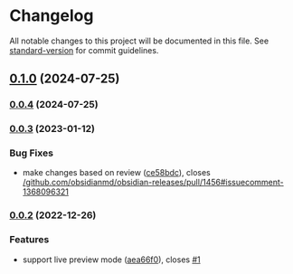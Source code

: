 # Changelog

All notable changes to this project will be documented in this file. See [standard-version](https://github.com/conventional-changelog/standard-version) for commit guidelines.

## [0.1.0](https://github.com/7596ff/obsidian-hyphenation/compare/0.0.4...0.1.0) (2024-07-25)

### [0.0.4](https://github.com/7596ff/obsidian-hyphenation/compare/0.0.3...0.0.4) (2024-07-25)

### [0.0.3](https://github.com/7596ff/obsidian-hyphenation/compare/0.0.2...0.0.3) (2023-01-12)


### Bug Fixes

* make changes based on review ([ce58bdc](https://github.com/7596ff/obsidian-hyphenation/commit/ce58bdc1d541db380e191372db5e7b1e25c94128)), closes [/github.com/obsidianmd/obsidian-releases/pull/1456#issuecomment-1368096321](https://github.com/7596ff//github.com/obsidianmd/obsidian-releases/pull/1456/issues/issuecomment-1368096321)

### [0.0.2](https://github.com/7596ff/obsidian-hyphenation/compare/0.0.1...0.0.2) (2022-12-26)


### Features

* support live preview mode ([aea66f0](https://github.com/7596ff/obsidian-hyphenation/commit/aea66f096b98fa1d0f1c709c787891162b6f5364)), closes [#1](https://github.com/7596ff/obsidian-hyphenation/issues/1)
